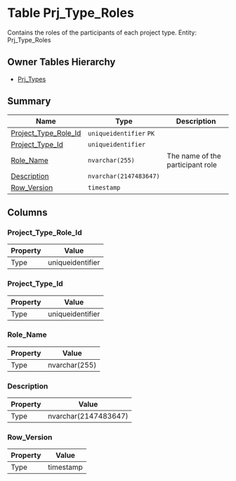 # Table Prj_Type_Roles

Contains the roles of the participants of each project type. Entity: Prj_Type_Roles

## Owner Tables Hierarchy

* [Prj_Types](Prj_Types.md)

## Summary

| Name | Type | Description |
| - | - | --- |
|[Project_Type_Role_Id](#project_type_role_id)|`uniqueidentifier` `PK`||
|[Project_Type_Id](#project_type_id)|`uniqueidentifier` ||
|[Role_Name](#role_name)|`nvarchar(255)` |The name of the participant role|
|[Description](#description)|`nvarchar(2147483647)` ||
|[Row_Version](#row_version)|`timestamp` ||

## Columns

### Project_Type_Role_Id

| Property | Value |
| - | - |
|Type|uniqueidentifier|

### Project_Type_Id

| Property | Value |
| - | - |
|Type|uniqueidentifier|

### Role_Name

| Property | Value |
| - | - |
|Type|nvarchar(255)|

### Description

| Property | Value |
| - | - |
|Type|nvarchar(2147483647)|

### Row_Version

| Property | Value |
| - | - |
|Type|timestamp|



